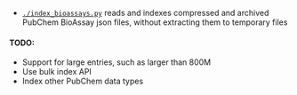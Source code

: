 
* [`./index_bioassays.py`](index_bioassays.py) reads and indexes
compressed and archived PubChem BioAssay json files,
without extracting them to temporary files

#### TODO:
* Support for large entries, such as larger than 800M
* Use bulk index API
* Index other PubChem data types
